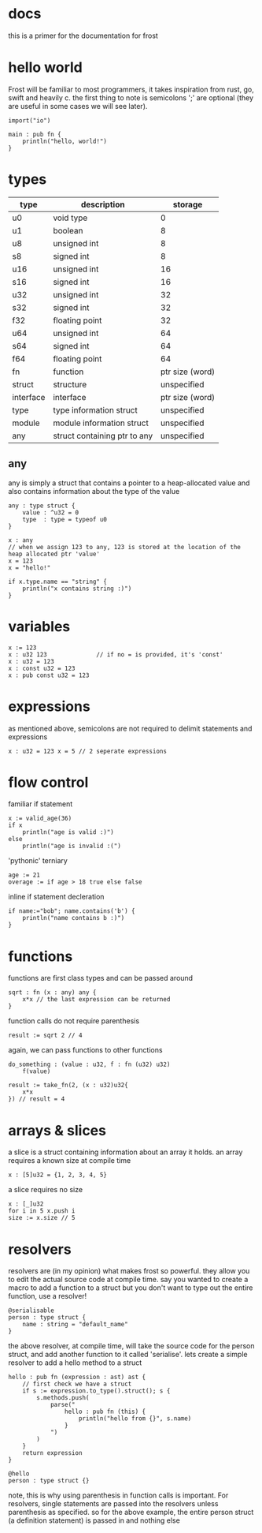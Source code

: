 # docs
this is a primer for the documentation for frost

# hello world
Frost will be familiar to most programmers, it takes inspiration from rust, go, swift and heavily c. the first thing to note is semicolons ';' are optional (they are useful in some cases we will see later).
```
import("io")

main : pub fn {
    println("hello, world!")
}
```

# types

|type|description|storage|  
|----------|----------------------------|-------|
|u0        |void type                   |0
|u1        |boolean                     |8
|u8        |unsigned int                |8
|s8        |signed int                  |8
|u16       |unsigned int                |16
|s16       |signed int                  |16
|u32       |unsigned int                |32
|s32       |signed int                  |32
|f32       |floating point              |32
|u64       |unsigned int                |64
|s64       |signed int                  |64
|f64       |floating point              |64
|fn        |function                    |ptr size (word)
|struct    |structure                   |unspecified
|interface |interface                   |ptr size (word)
|type      |type information struct     |unspecified
|module    |module information struct   |unspecified
|any       |struct containing ptr to any|unspecified

## any
any is simply a struct that contains a pointer to a heap-allocated value and also contains information about the type of the value
```
any : type struct {
    value : ^u32 = 0
    type  : type = typeof u0
}

x : any 
// when we assign 123 to any, 123 is stored at the location of the heap allocated ptr 'value'
x = 123      
x = "hello!"

if x.type.name == "string" {
    println("x contains string :)")
}
```

# variables
```
x := 123
x : u32 123              // if no = is provided, it's 'const'
x : u32 = 123
x : const u32 = 123
x : pub const u32 = 123
```

# expressions
as mentioned above, semicolons are not required to delimit statements and expressions
```
x : u32 = 123 x = 5 // 2 seperate expressions
```

# flow control
familiar if statement
```
x := valid_age(36)
if x
    println("age is valid :)")
else
    println("age is invalid :(")
```

'pythonic' terniary
```
age := 21
overage := if age > 18 true else false
```

inline if statement decleration
```
if name:="bob"; name.contains('b') {
    println("name contains b :)")
}
```

# functions
functions are first class types and can be passed around
```
sqrt : fn (x : any) any {
    x*x // the last expression can be returned
}
```

function calls do not require parenthesis
```
result := sqrt 2 // 4
```

again, we can pass functions to other functions
```
do_something : (value : u32, f : fn (u32) u32)
    f(value)

result := take_fn(2, (x : u32)u32{
    x*x
}) // result = 4
```

# arrays & slices
a slice is a struct containing information about an array it holds. an array requires a known size at compile time
```
x : [5]u32 = {1, 2, 3, 4, 5}
```

a slice requires no size
```
x : [_]u32
for i in 5 x.push i
size := x.size // 5
```
# resolvers
resolvers are (in my opinion) what makes frost so powerful. they allow you to edit the actual source code at compile time. say you wanted to create a macro to add a function to a struct but you don't want to type out the entire function, use a resolver!

```
@serialisable
person : type struct {
    name : string = "default_name"
}
```
the above resolver, at compile time, will take the source code for the person struct, and add another function to it called 'serialise'. lets create a simple resolver to add a hello method to a struct

```
hello : pub fn (expression : ast) ast {
    // first check we have a struct
    if s := expression.to_type().struct(); s {
        s.methods.push(
            parse("
                hello : pub fn (this) {
                    println("hello from {}", s.name)
                }
            ")
        )
    }
    return expression
}

@hello
person : type struct {}
```
note, this is why using parenthesis in function calls is important. For resolvers, single statements are passed into the resolvers unless parenthesis as specified. so for the above example, the entire person struct (a definition statement) is passed in and nothing else